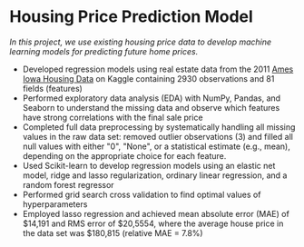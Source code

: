 # Housing Price Prediction Model

_In this project, we use existing housing price data to develop machine learning models for predicting future home prices._

* Developed regression models using real estate data from the 2011 [Ames Iowa Housing Data](https://www.kaggle.com/marcopale/housing) on Kaggle containing 2930 observations and 81 fields (features)
* Performed exploratory data analysis (EDA) with NumPy, Pandas, and Seaborn to understand the missing data and observe which features have strong correlations with the final sale price 
* Completed full data preprocessing by systematically handling all missing values in the raw data set: removed outlier observations (3) and filled all null values with either "0", "None", or a statistical estimate (e.g., mean), depending on the appropriate choice for each feature.
* Used Scikit-learn to develop regression models using an elastic net model, ridge and lasso regularization, ordinary linear regression, and a random forest regressor 
* Performed grid search cross validation to find optimal values of hyperparameters
* Employed lasso regression and achieved mean absolute error (MAE) of $14,191 and RMS error of $20,5554, where the average house price in the data set was $180,815 (relative MAE = 7.8%) 
